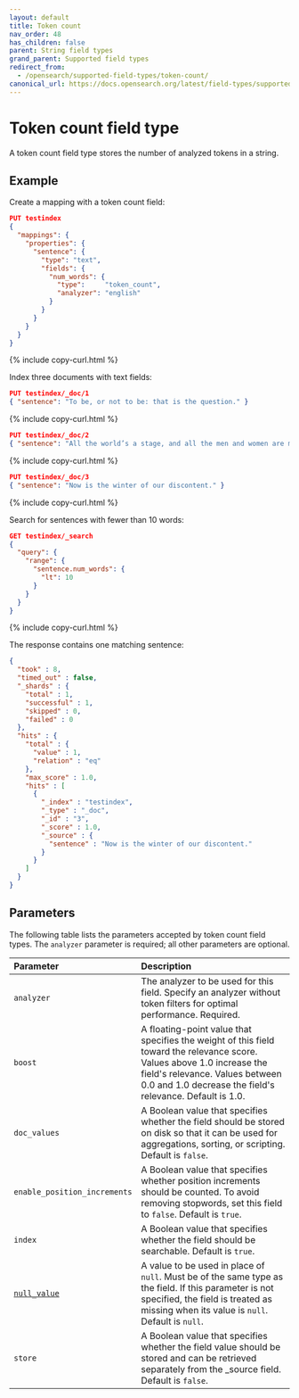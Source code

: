 ```yaml
---
layout: default
title: Token count
nav_order: 48
has_children: false
parent: String field types
grand_parent: Supported field types
redirect_from:
  - /opensearch/supported-field-types/token-count/
canonical_url: https://docs.opensearch.org/latest/field-types/supported-field-types/token-count/
---
```


# Token count field type

A token count field type stores the number of analyzed tokens in a string.

## Example

Create a mapping with a token count field:

```json
PUT testindex
{
  "mappings": {
    "properties": {
      "sentence": { 
        "type": "text",
        "fields": {
          "num_words": { 
            "type":     "token_count",
            "analyzer": "english"
          }
        }
      }
    }
  }
}
```
{% include copy-curl.html %}

Index three documents with text fields:

```json
PUT testindex/_doc/1
{ "sentence": "To be, or not to be: that is the question." }
```
{% include copy-curl.html %}

```json
PUT testindex/_doc/2
{ "sentence": "All the world’s a stage, and all the men and women are merely players." }
```
{% include copy-curl.html %}

```json
PUT testindex/_doc/3
{ "sentence": "Now is the winter of our discontent." }
```
{% include copy-curl.html %}

Search for sentences with fewer than 10 words:

```json
GET testindex/_search
{
  "query": {
    "range": {
      "sentence.num_words": {
        "lt": 10
      }
    }
  }
}
```
{% include copy-curl.html %}

The response contains one matching sentence:

```json
{
  "took" : 8,
  "timed_out" : false,
  "_shards" : {
    "total" : 1,
    "successful" : 1,
    "skipped" : 0,
    "failed" : 0
  },
  "hits" : {
    "total" : {
      "value" : 1,
      "relation" : "eq"
    },
    "max_score" : 1.0,
    "hits" : [
      {
        "_index" : "testindex",
        "_type" : "_doc",
        "_id" : "3",
        "_score" : 1.0,
        "_source" : {
          "sentence" : "Now is the winter of our discontent."
        }
      }
    ]
  }
}
```

## Parameters

The following table lists the parameters accepted by token count field types. The `analyzer` parameter is required; all other parameters are optional.

Parameter | Description 
:--- | :--- 
`analyzer` | The analyzer to be used for this field. Specify an analyzer without token filters for optimal performance. Required.
`boost` | A floating-point value that specifies the weight of this field toward the relevance score. Values above 1.0 increase the field's relevance. Values between 0.0 and 1.0 decrease the field's relevance. Default is 1.0.
`doc_values` | A Boolean value that specifies whether the field should be stored on disk so that it can be used for aggregations, sorting, or scripting. Default is `false`.
`enable_position_increments` | A Boolean value that specifies whether position increments should be counted. To avoid removing stopwords, set this field to `false`. Default is `true`.
`index` | A Boolean value that specifies whether the field should be searchable. Default is `true`.
[`null_value`]({{site.url}}{{site.baseurl}}/opensearch/supported-field-types/index#null-value) | A  value to be used in place of `null`. Must be of the same type as the field. If this parameter is not specified, the field is treated as missing when its value is `null`. Default is `null`.
`store` | A Boolean value that specifies whether the field value should be stored and can be retrieved separately from the _source field. Default is `false`. 

